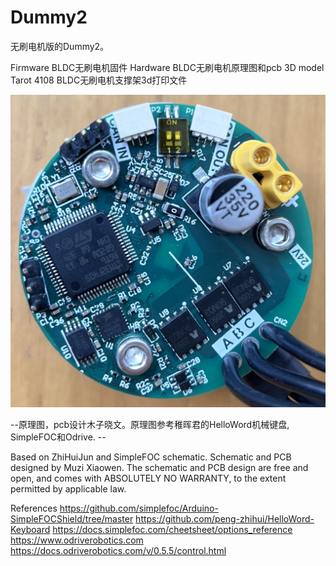 # Dummy2
无刷电机版的Dummy2。

Firmware BLDC无刷电机固件
Hardware BLDC无刷电机原理图和pcb
3D model Tarot 4108 BLDC无刷电机支撑架3d打印文件

![](../images/bldc.jpg)

--原理图，pcb设计木子晓文。原理图参考稚晖君的HelloWord机械键盘, SimpleFOC和Odrive. --

Based on ZhiHuiJun and SimpleFOC schematic. Schematic and PCB designed by Muzi Xiaowen. 
The schematic and PCB design are free and open, and comes with ABSOLUTELY NO WARRANTY, to the extent permitted by applicable law.

References
https://github.com/simplefoc/Arduino-SimpleFOCShield/tree/master
https://github.com/peng-zhihui/HelloWord-Keyboard
https://docs.simplefoc.com/cheetsheet/options_reference
https://www.odriverobotics.com
https://docs.odriverobotics.com/v/0.5.5/control.html